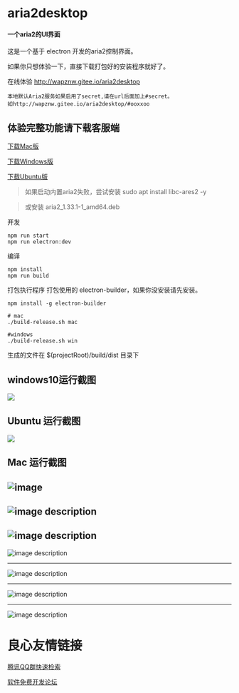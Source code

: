 # aria2desktop

#### 一个aria2的UI界面
这是一个基于 electron 开发的aria2控制界面。

如果你只想体验一下，直接下载打包好的安装程序就好了。

在线体验 http://wapznw.gitee.io/aria2desktop
```
本地默认Aria2服务如果启用了secret,请在url后面加上#secret。
如http://wapznw.gitee.io/aria2desktop/#ooxxoo
```

体验完整功能请下载客服端
---
[下载Mac版](../../releases)


[下载Windows版](../../releases)


[下载Ubuntu版](../../releases)
> 如果启动内置aria2失败，尝试安装 sudo apt install libc-ares2 -y

> 或安装 aria2_1.33.1-1_amd64.deb

开发
```
npm run start
npm run electron:dev
```

编译
```
npm install
npm run build
```
打包执行程序
打包使用的 electron-builder，如果你没安装请先安装。
```
npm install -g electron-builder
```

```
# mac
./build-release.sh mac

#windows
./build-release.sh win
```
生成的文件在 $(projectRoot)/build/dist 目录下

## windows10运行截图
![](screenshot/windows10-aria2desktop.png)

## Ubuntu 运行截图
![](screenshot/ubuntu-22B2E901F8BA.png)

## Mac 运行截图
![image](screenshot/WX20180408-172402.png)
---
![image description](screenshot/WX20180408-172436.png)
---
![image description](screenshot/WX20180408-172453.png)
---
![image description](screenshot/WX20180408-172503.png)

---
![image description](screenshot/WX20180408-172615.png)

---
![image description](screenshot/WX20180408-172905.png)

---
![image description](screenshot/WX20180408-172938.png)



 # 良心友情链接

[腾讯QQ群快速检索](http://u.720life.cn/s/8cf73f7c)

[软件免费开发论坛](http://u.720life.cn/s/bbb01dc0)